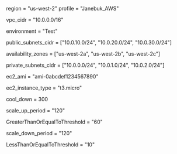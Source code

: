 region  = "us-west-2"
profile = "Janebuk_AWS"

vpc_cidr = "10.0.0.0/16"

environment = "Test"

public_subnets_cidr = ["10.0.10.0/24", "10.0.20.0/24", "10.0.30.0/24"]

availability_zones = ["us-west-2a", "us-west-2b", "us-west-2c"]

private_subnets_cidr = ["10.0.0.0/24", "10.0.1.0/24", "10.0.2.0/24"]

ec2_ami = "ami-0abcdef1234567890"

ec2_instance_type = "t3.micro"

cool_down = 300

scale_up_period = "120"

GreaterThanOrEqualToThreshold = "60"

scale_down_period = "120"

LessThanOrEqualToThreshold = "10"



